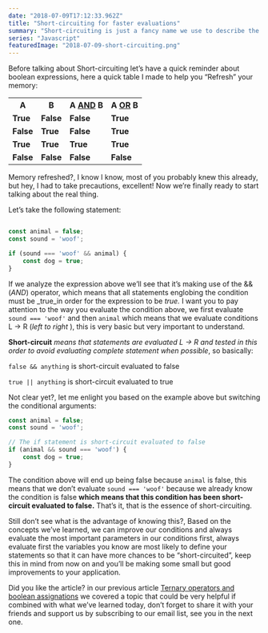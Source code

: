 ```yaml
---
date: "2018-07-09T17:12:33.962Z"
title: "Short-circuiting for faster evaluations"
summary: "Short-circuiting is just a fancy name we use to describe the interruption of conditional statements due to the fullfillment of truth table evaluations."
series: "Javascript"
featuredImage: "2018-07-09-short-circuiting.png"
---
```




Before talking about Short-circuiting let’s have a quick reminder about boolean expressions, here a quick table I made to help you “Refresh” your memory:
<table class="tg">
<tbody>
<tr>
<th>A</th>
<th>B</th>
<th>A <u>AND</u> B</th>
<th>A <u>OR</u> B</th>
</tr>
<tr class="alt">
<td><strong>True</strong></td>
<td><strong>False</strong></td>
<td><strong>False</strong></td>
<td><strong>True</strong></td>
</tr>
<tr>
<td><strong>False</strong></td>
<td><strong>True</strong></td>
<td><strong>False</strong></td>
<td><strong>True</strong></td>
</tr>
<tr class="alt">
<td><strong>True</strong></td>
<td><strong>True</strong></td>
<td><strong>True</strong></td>
<td><strong>True</strong></td>
</tr>
<tr>
<td><strong>False</strong></td>
<td><strong>False</strong></td>
<td><strong>False</strong></td>
<td><strong>False</strong></td>
</tr>
</tbody>
</table>

Memory refreshed?, I know I know, most of you probably knew this already, but hey, I had to take precautions, excellent! Now we’re finally ready to start talking about the real thing.


Let’s take the following statement:

```javascript

const animal = false;
const sound = 'woof';

if (sound === 'woof' && animal) {
    const dog = true;
}
```

If we analyze the expression above we’ll see that it’s making use of the && (_AND_) operator, which means that all statements englobing the condition must be  _true_in order for the expression to be  _true._ I want you to pay attention to the way you evaluate the condition above, we first evaluate  `sound === 'woof'`  and then `animal`  which means that we evaluate conditions L -> R (_left to right_ ), this is very basic but very important to understand.

**Short-circuit** _means that statements are evaluated L -> R and tested in this order to avoid evaluating complete statement when possible_, so basically:

`false && anything`  is short-circuit evaluated to false

`true || anything` is short-circuit evaluated to true

Not clear yet?, let me enlight you based on the example above but switching the conditional arguments:

```javascript
const animal = false;
const sound = 'woof';

// The if statement is short-circuit evaluated to false
if (animal && sound === 'woof') {
    const dog = true;
}
```

The condition above will end up being false because  `animal` is false, this means that we don’t evaluate `sound === 'woof'` because we already know the condition is false **which means that this condition has been short-circuit evaluated to false.** That’s it, that is the essence of short-circuiting.

Still don’t see what is the advantage of knowing this?, Based on the concepts we’ve learned, we can improve our conditions and always evaluate the most important parameters in our conditions first, always evaluate first the variables you know are most likely to define your statements so that it can have more chances to be “short-circuited”, keep this in mind from now on and you’ll be making some small but good improvements to your application.




Did you like the article? in our previous article [Ternary operators and boolean assignations](https://enmascript.com/articles/2018/07/07/ternary-operators-and-boolean-assignations)  we covered a topic that could be very helpful if combined with what we’ve learned today, don’t forget to share it with your friends and support us by subscribing to our email list, see you in the next one.
